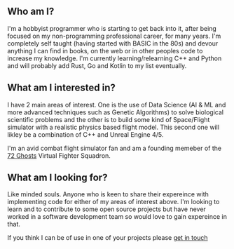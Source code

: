 ## Who am I?
I'm a hobbyist programmer who is starting to get back into it, after being focused on my non-programming professional career, for many years. I'm completely self taught (having started with BASIC in the 80s) and devour anything I can find in books, on the web or in other peoples code to increase my knowledge. I'm currently learning/relearning C++ and Python and will probably add Rust, Go and Kotlin to my list eventually.

## What am I interested in?
I have 2 main areas of interest. One is the use of Data Science (AI & ML and more advanced techniques such as Genetic Algorithms) to solve biological scientific problems and the other is to build some kind of Space/Flight simulator with a realistic physics based flight model. This second one will likley be a combination of C++ and Unreal Engine 4/5.

I'm an avid combat flight simulator fan and am a founding memeber of the [72 Ghosts](http::www.72-hosts.com) Virtual Fighter Squadron.

## What am I looking for?
Like minded souls. Anyone who is keen to share their expereince with implementing code for either of my areas of interest above. I'm looking to learn and to contribute to some open source projects but have never worked in a software development team so would love to gain expereince in that.


If you think I can be of use in one of your projects please <a href="mailto:gamernaut19@gmail.com">get in touch</a>
<!---
Gamernaut/Gamernaut is a ✨ special ✨ repository because its `README.md` (this file) appears on your GitHub profile.
You can click the Preview link to take a look at your changes.
--->
